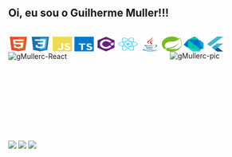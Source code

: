 ## Oi, eu sou o Guilherme Muller!!!



</div>
<div style="display: inline-block"><br>
  <img align="center" alt="gMullerc-HTML" height="30" width="40" src="https://raw.githubusercontent.com/devicons/devicon/master/icons/html5/html5-original.svg">
  <img align="center" alt="gMullerc-CSS" height="30" width="40" src="https://raw.githubusercontent.com/devicons/devicon/master/icons/css3/css3-original.svg">
  <img align="center" alt="gMullerc-Js" height="30" width="40" src="https://raw.githubusercontent.com/devicons/devicon/master/icons/javascript/javascript-plain.svg">
  <img align="center" alt="gMullerc-TS" height="30" width="40" src="https://raw.githubusercontent.com/devicons/devicon/master/icons/typescript/typescript-original.svg">
  <img align="center" alt="gMullerc-CSHARP" height="30" width="40" src="https://raw.githubusercontent.com/devicons/devicon/master/icons/csharp/csharp-plain.svg">
  <img align="center" alt="gMullerc-React" height="30" width="40" src="https://raw.githubusercontent.com/devicons/devicon/master/icons/react/react-original.svg">
   <img align="center" alt="gMullerc-React" height="30" width="40" src="https://raw.githubusercontent.com/devicons/devicon/master/icons/java/java-original.svg">
   <img align="center" alt="gMullerc-React" height="30" width="40" src="https://raw.githubusercontent.com/devicons/devicon/master/icons/spring/spring-original.svg">
  
   <img align="center" alt="gMullerc-React" height="30" width="40" src="https://raw.githubusercontent.com/devicons/devicon/master/icons/dart/dart-original.svg">
   <img align="center" alt="gMullerc-React" height="30" width="40" src="https://raw.githubusercontent.com/devicons/devicon/master/icons/flutter/flutter-original.svg">    <img align="center" alt="gMullerc-React" height="30" width="40" src="https://cdn.jsdelivr.net/gh/devicons/devicon@v2.15.1/devicon.min.css">
  
  
   <img align="right" alt="gMullerc-pic" width="180rem" height="150rem" src="https://tm.ibxk.com.br/2021/04/20/20141031772049.jpg">
  
</div>
  
  
  ##
<div> 
  <a href="https://instagram.com/gmullerc" target="_blank"><img src="https://img.shields.io/badge/-Instagram-%23E4405F?style=for-the-badge&logo=instagram&logoColor=white" target="_blank"></a>
  <a href = "mailto:guilherme.mcosta15@gmail.com"><img src="https://img.shields.io/badge/-Gmail-%23333?style=for-the-badge&logo=gmail&logoColor=white" target="_blank"></a>
  <a href="https://www.linkedin.com/in/gmullerc" target="_blank"><img src="https://img.shields.io/badge/-LinkedIn-%230077B5?style=for-the-badge&logo=linkedin&logoColor=white" target="_blank"></a> 
 

 
</div>


